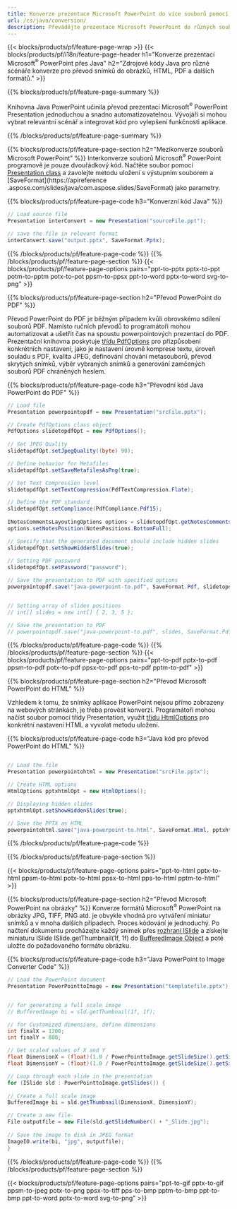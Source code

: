 ```yaml
---
title: Konverze prezentace Microsoft PowerPoint do více souborů pomocí Javy
url: /cs/java/conversion/
description: Převádějte prezentace Microsoft PowerPoint do různých souborů včetně HTML, PDF a obrazových formátů v aplikacích založených na Javě.
---
```


{{< blocks/products/pf/feature-page-wrap >}}
{{< blocks/products/pf/i18n/feature-page-header h1="Konverze prezentací Microsoft<sup>®</sup> PowerPoint přes Java" h2="Zdrojové kódy Java pro různé scénáře konverze pro převod snímků do obrázků, HTML, PDF a dalších formátů." >}}

{{% blocks/products/pf/feature-page-summary %}}

Knihovna Java PowerPoint učinila převod prezentací Microsoft<sup>®</sup> PowerPoint Presentation jednoduchou a snadno automatizovatelnou. Vývojáři si mohou vybrat relevantní scénář a integrovat kód pro vylepšení funkčnosti aplikace. 

{{% /blocks/products/pf/feature-page-summary  %}}

{{% blocks/products/pf/feature-page-section  h2="Mezikonverze souborů Microsoft PowerPoint" %}}
Interkonverze souborů Microsoft<sup>®</sup> PowerPoint programově je pouze dvouřádkový kód. Načtěte soubor pomocí [Presentation class](https://apireference.aspose.com/slides/java/com.aspose.slides/Presentation) a zavolejte metodu uložení s výstupním souborem a [SaveFormat](https://apireference .aspose.com/slides/java/com.aspose.slides/SaveFormat) jako parametry.

{{% blocks/products/pf/feature-page-code h3="Konverzní kód Java" %}}

```cs
// Load source file
Presentation interConvert = new Presentation("sourceFile.ppt");

// save the file in relevant format
interConvert.save("output.pptx", SaveFormat.Pptx);   
```
{{% /blocks/products/pf/feature-page-code  %}}
{{% /blocks/products/pf/feature-page-section %}}
{{< blocks/products/pf/feature-page-options pairs="ppt-to-pptx pptx-to-ppt potm-to-pptm potx-to-pot ppsm-to-ppsx ppt-to-word pptx-to-word svg-to-png" >}}


{{% blocks/products/pf/feature-page-section  h2="Převod PowerPoint do PDF" %}}

Převod PowerPoint do PDF je běžným případem kvůli obrovskému sdílení souborů PDF. Namísto ručních převodů to programátoři mohou automatizovat a ušetřit čas na spoustu powerpointových prezentací do PDF. Prezentační knihovna poskytuje [třídu PdfOptions](https://apireference.aspose.com/java/slides/com.aspose.slides/PdfOptions) pro přizpůsobení konkrétních nastavení, jako je nastavení úrovně komprese textu, úroveň souladu s PDF, kvalita JPEG, definování chování metasouborů, převod skrytých snímků, výběr vybraných snímků a generování zamčených souborů PDF chráněných heslem.

{{% blocks/products/pf/feature-page-code h3="Převodní kód Java PowerPoint do PDF" %}}

```cs
// Load file
Presentation powerpointopdf = new Presentation("srcFile.pptx");

// Create PdfOptions class object
PdfOptions slidetopdfOpt = new PdfOptions();
               
// Set JPEG Quality
slidetopdfOpt.setJpegQuality((byte) 90);

// Define behavior for Metafiles
slidetopdfOpt.setSaveMetafilesAsPng(true);

// Set Text Compression level
slidetopdfOpt.setTextCompression(PdfTextCompression.Flate);

// Define the PDF standard
slidetopdfOpt.setCompliance(PdfCompliance.Pdf15);
              
INotesCommentsLayoutingOptions options = slidetopdfOpt.getNotesCommentsLayouting();
options.setNotesPosition(NotesPositions.BottomFull);

// Specify that the generated document should include hidden slides
slidetopdfOpt.setShowHiddenSlides(true);
	
// Setting PDF password
slidetopdfOpt.setPassword("password");	

// Save the presentation to PDF with specified options
powerpointopdf.save("java-powerpoint-to.pdf", SaveFormat.Pdf, slidetopdfOpt);


// Setting array of slides positions
// int[] slides = new int[] { 2, 3, 5 };

// Save the presentation to PDF
// powerpointopdf.save("java-powerpoint-to.pdf", slides, SaveFormat.Pdf);

```
{{% /blocks/products/pf/feature-page-code  %}}
{{% /blocks/products/pf/feature-page-section %}}
{{< blocks/products/pf/feature-page-options pairs="ppt-to-pdf pptx-to-pdf ppsm-to-pdf potx-to-pdf ppsx-to-pdf pps-to-pdf pptm-to-pdf" >}}


{{% blocks/products/pf/feature-page-section  h2="Převod Microsoft PowerPoint do HTML" %}}

Vzhledem k tomu, že snímky aplikace PowerPoint nejsou přímo zobrazeny na webových stránkách, je třeba provést konverzi. Programátoři mohou načíst soubor pomocí třídy Presentation, využít [třídu HtmlOptions](https://apireference.aspose.com/slides/java/com.aspose.slides/HtmlOptions) pro konkrétní nastavení HTML a vyvolat metodu uložení.

{{% blocks/products/pf/feature-page-code h3="Java kód pro převod PowerPoint do HTML" %}}

```cs

// Load the file
Presentation powerpointohtml = new Presentation("srcFile.pptx");

// Create HTML options
HtmlOptions pptxhtmlOpt = new HtmlOptions();

// Displaying hidden slides
pptxhtmlOpt.setShowHiddenSlides(true);

// Save the PPTX as HTML
powerpointohtml.save("java-powerpoint-to.html", SaveFormat.Html, pptxhtmlOpt); 

```
{{% /blocks/products/pf/feature-page-code %}}

{{% /blocks/products/pf/feature-page-section %}}

{{< blocks/products/pf/feature-page-options pairs="ppt-to-html pptx-to-html ppsm-to-html potx-to-html ppsx-to-html pps-to-html pptm-to-html" >}}

{{% blocks/products/pf/feature-page-section  h2="Převod Microsoft PowerPoint na obrázky" %}}
Konverze formátů Microsoft<sup>®</sup> PowerPoint na obrázky JPG, TIFF, PNG atd. je obvykle vhodná pro vytváření miniatur snímků a v mnoha dalších případech. Proces kódování je jednoduchý. Po načtení dokumentu procházejte každý snímek přes [rozhraní ISlide](https://apireference.aspose.com/slides/java/com.aspose.slides/ISlide) a získejte miniaturu ISlide ISlide.getThumbnail(1f, 1f) do [BufferedImage Object](https://docs.oracle.com/javase/7/docs/api/java/awt/image/BufferedImage.html) a poté uložte do požadovaného formátu obrázku. 

{{% blocks/products/pf/feature-page-code h3="Java PowerPoint to Image Converter Code" %}}
```cs
// Load the PowerPoint document
Presentation PowerPointtoImage = new Presentation("templatefile.pptx");


// for generating a full scale image
// BufferedImage bi = sld.getThumbnail(1f, 1f);

// for Customized dimensions, define dimensions
int finalX = 1200;
int finalY = 800;

// Get scaled values of X and Y
float DimensionX = (float)(1.0 / PowerPointtoImage.getSlideSize().getSize().getWidth()) * finalX;
float DimensionY = (float)(1.0 / PowerPointtoImage.getSlideSize().getSize().getHeight()) * finalY;

// Loop through each slide in the presentation
for (ISlide sld : PowerPointtoImage.getSlides()) {
	
// Create a full scale image
BufferedImage bi = sld.getThumbnail(DimensionX, DimensionY);

// Create a new file
File outputfile = new File(sld.getSlideNumber() + "_Slide.jpg");
	
// Save the image to disk in JPEG format
ImageIO.write(bi, "jpg", outputfile);
}
```
{{% /blocks/products/pf/feature-page-code %}}
{{% /blocks/products/pf/feature-page-section %}}

{{< blocks/products/pf/feature-page-options pairs="ppt-to-gif pptx-to-gif ppsm-to-jpeg potx-to-png ppsx-to-tiff pps-to-bmp pptm-to-bmp ppt-to-bmp ppt-to-word pptx-to-word svg-to-png" >}}